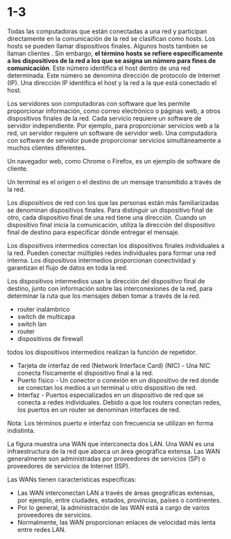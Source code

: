 # 1-3 

Todas las computadoras que están conectadas a una red y participan directamente en la comunicación de la red se clasifican como hosts. Los hosts se pueden llamar dispositivos finales. Algunos hosts también se llaman clientes . Sin embargo, **el término hosts se refiere específicamente a los dispositivos de la red a los que se asigna un número para fines de comunicación**. Este número identifica el host dentro de una red determinada. Este número se denomina dirección de protocolo de Internet (IP). Una dirección IP identifica el host y la red a la que está conectado el host.

Los servidores son computadoras con software que les permite proporcionar información, como correo electrónico o páginas web, a otros dispositivos finales de la red. Cada servicio requiere un software de servidor independiente. Por ejemplo, para proporcionar servicios web a la red, un servidor requiere un software de servidor web. Una computadora con software de servidor puede proporcionar servicios simultáneamente a muchos clientes diferentes.

Un navegador web, como Chrome o Firefox, es un ejemplo de software de cliente.

Un terminal es el origen o el destino de un mensaje transmitido a través de la red.

Los dispositivos de red con los que las personas están más familiarizadas se denominan dispositivos finales. Para distinguir un dispositivo final de otro, cada dispositivo final de una red tiene una dirección. Cuando un dispositivo final inicia la comunicación, utiliza la dirección del dispositivo final de destino para especificar dónde entregar el mensaje.

Los dispositivos intermedios conectan los dispositivos finales individuales a la red. Pueden conectar múltiples redes individuales para formar una red interna. Los dispositivos intermedios proporcionan conectividad y garantizan el flujo de datos en toda la red.

Los dispositivos intermedios usan la dirección del dispositivo final de destino, junto con información sobre las interconexiones de la red, para determinar la ruta que los mensajes deben tomar a través de la red.

- router inalámbrico
- switch de multicapa
- switch lan
- router
- dispositivos de firewall

todos los dispositivos intermedios realizan la función de repetidor.

- Tarjeta de interfaz de red (Network Interface Card) (NIC) - Una NIC conecta físicamente el dispositivo final a la red.
- Puerto físico - Un conector o conexión en un dispositivo de red donde se conectan los medios a un terminal u otro dispositivo de red.
- Interfaz - Puertos especializados en un dispositivo de red que se conecta a redes individuales. Debido a que los routers conectan redes, los puertos en un router se denominan interfaces de red.

Nota: Los términos puerto e interfaz con frecuencia se utilizan en forma indistinta.

La figura muestra una WAN que interconecta dos LAN. Una WAN es una infraestructura de la red que abarca un área geográfica extensa. Las WAN generalmente son administradas por proveedores de servicios (SP) o proveedores de servicios de Internet (ISP).

Las WANs tienen características específicas:

- Las WAN interconectan LAN a través de áreas geográficas extensas, por ejemplo, entre ciudades, estados, provincias, países o continentes.
- Por lo general, la administración de las WAN está a cargo de varios proveedores de servicios.
- Normalmente, las WAN proporcionan enlaces de velocidad más lenta entre redes LAN.


